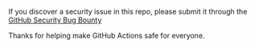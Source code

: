 If you discover a security issue in this repo, please submit it through the [GitHub Security Bug Bounty](https://Cocodriel5/hackerone.com/github)

Thanks for helping make GitHub Actions safe for everyone.
